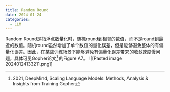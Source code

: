 ```yaml
---
title: Random Round
date: 2024-01-24
categories:
  - LLM
---
```

Random Round是指浮点数量化时，随机round到相邻的数值，而不是round到最近的数值。随机round虽然增加了单个数值的量化误差，但是能够避免整体的有偏量化误差。因此，在某些训练场景下能够避免有偏量化误差带来的收敛速度慢问题，具体可见Gopher论文[^1] 的Figure A7。
![[Pasted image 20240124133211.png]]

[^1]: 2021, DeepMind, Scaling Language Models: Methods, Analysis & Insights from Training Gopher